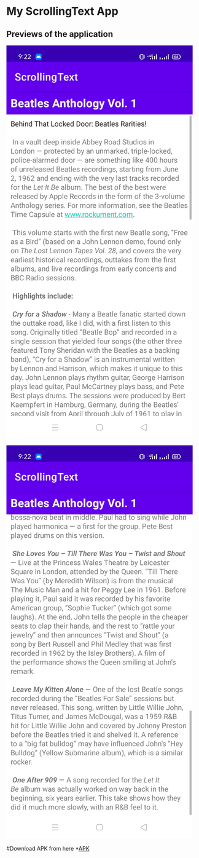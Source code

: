 # My ScrollingText App


## Previews of the application

![](https://github.com/alein249/ScrollingText/blob/master/app/src/main/res/drawable/scrolltext1.jpg)

![](https://github.com/alein249/ScrollingText/blob/master/app/src/main/res/drawable/scrolltext2.jpg)

#Download APK from here
*[APK](https://github.com/alein249/ScrollingText/releases/download/Latest/app-release.apk)


